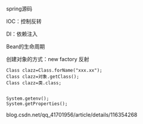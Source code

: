 spring源码

IOC：控制反转

DI：依赖注入

Bean的生命周期

创建对象的方式：new factory 反射

```
Class clazz=Class.forName("xxx.xx");
Class clazz=对象.getClass();
Class clazz=类.class;


System.getenv();
System.getProperties();

```

blog.csdn.net/qq_41701956/article/details/116354268